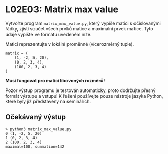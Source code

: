 # L02E03: Matrix max value
Vytvořte program `matrix_max_value.py`, který vypíše matici s očíslovanými řádky, zjistí součet všech prvků matice a maximální prvek matice. Tyto údaje vypište ve formátu uvedeném níže.

Matici reprezentujte v lokální proměnné (vícerozměrný tuple).

```
matrix = (
    (1, -2, 5, 20),
    (0, 2, 3, 4),
    (100, 2, 3, 4)
)
```

**Musí fungovat pro matici libovoných rozměrů!**

Pozor výstup programu je testován automaticky, proto dodržujte přesný formát výstupu a vstupu! K řešení používejte pouze nástroje jazyka Python, které byly již představeny na seminářích.

## Očekávaný výstup
```
> python3 matrix_max_value.py
0 (1, -2, 5, 20)
1 (0, 2, 3, 4)
2 (100, 2, 3, 4)
maximal=100, summation=142
```